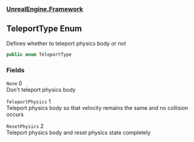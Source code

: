 ### [UnrealEngine.Framework](./UnrealEngine-Framework.md 'UnrealEngine.Framework')
## TeleportType Enum
Defines whether to teleport physics body or not  
```csharp
public enum TeleportType
```
### Fields
<a name='UnrealEngine-Framework-TeleportType-None'></a>
`None` 0  
Don't teleport physics body  
  
<a name='UnrealEngine-Framework-TeleportType-TeleportPhysics'></a>
`TeleportPhysics` 1  
Teleport physics body so that velocity remains the same and no collision occurs  
  
<a name='UnrealEngine-Framework-TeleportType-ResetPhysics'></a>
`ResetPhysics` 2  
Teleport physics body and reset physics state completely  
  
